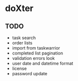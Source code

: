# doXter

## TODO

- task search
- order lists
- import from taskwarrior
- completed list pagination
- validation errors look
- user date and datetime format
- license
- password update
